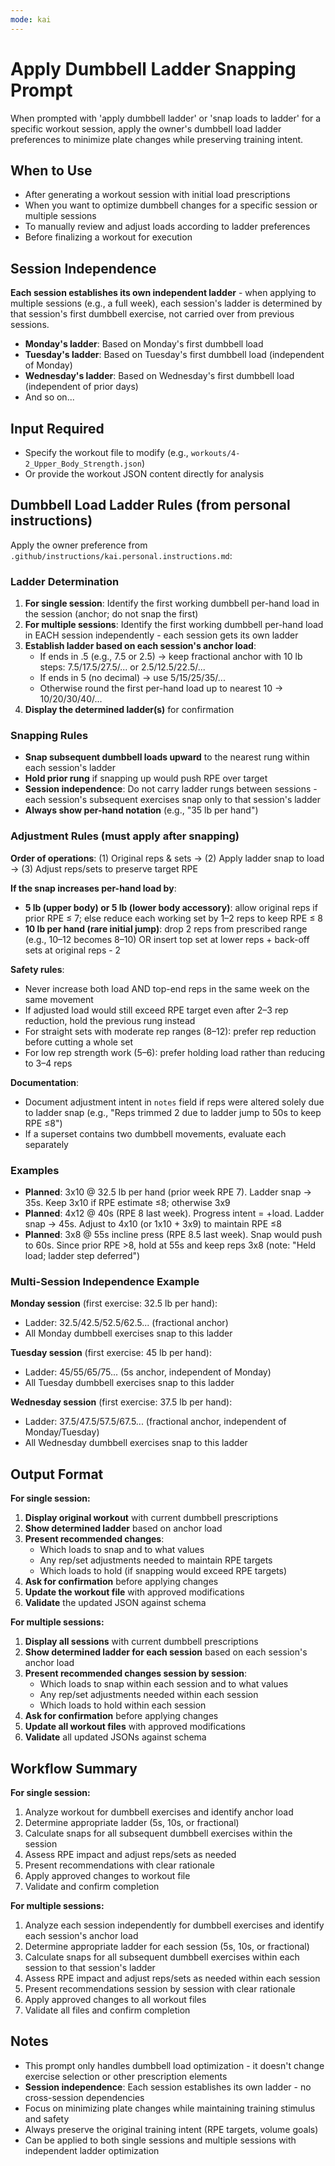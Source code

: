 ```yaml
---
mode: kai
---
```

# Apply Dumbbell Ladder Snapping Prompt

When prompted with 'apply dumbbell ladder' or 'snap loads to ladder' for a specific workout session, apply the owner's dumbbell load ladder preferences to minimize plate changes while preserving training intent.

## When to Use
- After generating a workout session with initial load prescriptions
- When you want to optimize dumbbell changes for a specific session or multiple sessions
- To manually review and adjust loads according to ladder preferences
- Before finalizing a workout for execution

## Session Independence
**Each session establishes its own independent ladder** - when applying to multiple sessions (e.g., a full week), each session's ladder is determined by that session's first dumbbell exercise, not carried over from previous sessions.

- **Monday's ladder**: Based on Monday's first dumbbell load
- **Tuesday's ladder**: Based on Tuesday's first dumbbell load (independent of Monday)
- **Wednesday's ladder**: Based on Wednesday's first dumbbell load (independent of prior days)
- And so on...

## Input Required
- Specify the workout file to modify (e.g., `workouts/4-2_Upper_Body_Strength.json`)
- Or provide the workout JSON content directly for analysis

## Dumbbell Load Ladder Rules (from personal instructions)
Apply the owner preference from `.github/instructions/kai.personal.instructions.md`:

### Ladder Determination
1. **For single session**: Identify the first working dumbbell per-hand load in the session (anchor; do not snap the first)
2. **For multiple sessions**: Identify the first working dumbbell per-hand load in EACH session independently - each session gets its own ladder
3. **Establish ladder based on each session's anchor load**:
   - If ends in .5 (e.g., 7.5 or 2.5) → keep fractional anchor with 10 lb steps: 7.5/17.5/27.5/... or 2.5/12.5/22.5/...
   - If ends in 5 (no decimal) → use 5/15/25/35/...
   - Otherwise round the first per-hand load up to nearest 10 → 10/20/30/40/...
4. **Display the determined ladder(s)** for confirmation

### Snapping Rules
- **Snap subsequent dumbbell loads upward** to the nearest rung within each session's ladder
- **Hold prior rung** if snapping up would push RPE over target
- **Session independence**: Do not carry ladder rungs between sessions - each session's subsequent exercises snap only to that session's ladder
- **Always show per-hand notation** (e.g., "35 lb per hand")

### Adjustment Rules (must apply after snapping)
**Order of operations**: (1) Original reps & sets → (2) Apply ladder snap to load → (3) Adjust reps/sets to preserve target RPE

**If the snap increases per-hand load by**:
- **5 lb (upper body) or 5 lb (lower body accessory)**: allow original reps if prior RPE ≤ 7; else reduce each working set by 1–2 reps to keep RPE ≤ 8
- **10 lb per hand (rare initial jump)**: drop 2 reps from prescribed range (e.g., 10–12 becomes 8–10) OR insert top set at lower reps + back-off sets at original reps - 2

**Safety rules**:
- Never increase both load AND top-end reps in the same week on the same movement
- If adjusted load would still exceed RPE target even after 2–3 rep reduction, hold the previous rung instead
- For straight sets with moderate rep ranges (8–12): prefer rep reduction before cutting a whole set
- For low rep strength work (5–6): prefer holding load rather than reducing to 3–4 reps

**Documentation**:
- Document adjustment intent in `notes` field if reps were altered solely due to ladder snap (e.g., "Reps trimmed 2 due to ladder jump to 50s to keep RPE ≤8")
- If a superset contains two dumbbell movements, evaluate each separately

### Examples
- **Planned**: 3x10 @ 32.5 lb per hand (prior week RPE 7). Ladder snap → 35s. Keep 3x10 if RPE estimate ≤8; otherwise 3x9
- **Planned**: 4x12 @ 40s (RPE 8 last week). Progress intent = +load. Ladder snap → 45s. Adjust to 4x10 (or 1x10 + 3x9) to maintain RPE ≤8
- **Planned**: 3x8 @ 55s incline press (RPE 8.5 last week). Snap would push to 60s. Since prior RPE >8, hold at 55s and keep reps 3x8 (note: "Held load; ladder step deferred")

### Multi-Session Independence Example
**Monday session** (first exercise: 32.5 lb per hand):
- Ladder: 32.5/42.5/52.5/62.5... (fractional anchor)
- All Monday dumbbell exercises snap to this ladder

**Tuesday session** (first exercise: 45 lb per hand):
- Ladder: 45/55/65/75... (5s anchor, independent of Monday)
- All Tuesday dumbbell exercises snap to this ladder

**Wednesday session** (first exercise: 37.5 lb per hand):
- Ladder: 37.5/47.5/57.5/67.5... (fractional anchor, independent of Monday/Tuesday)
- All Wednesday dumbbell exercises snap to this ladder

## Output Format
**For single session:**
1. **Display original workout** with current dumbbell prescriptions
2. **Show determined ladder** based on anchor load
3. **Present recommended changes**:
   - Which loads to snap and to what values
   - Any rep/set adjustments needed to maintain RPE targets
   - Which loads to hold (if snapping would exceed RPE targets)
4. **Ask for confirmation** before applying changes
5. **Update the workout file** with approved modifications
6. **Validate** the updated JSON against schema

**For multiple sessions:**
1. **Display all sessions** with current dumbbell prescriptions
2. **Show determined ladder for each session** based on each session's anchor load
3. **Present recommended changes session by session**:
   - Which loads to snap within each session and to what values
   - Any rep/set adjustments needed within each session
   - Which loads to hold within each session
4. **Ask for confirmation** before applying changes
5. **Update all workout files** with approved modifications
6. **Validate** all updated JSONs against schema

## Workflow Summary
**For single session:**
1. Analyze workout for dumbbell exercises and identify anchor load
2. Determine appropriate ladder (5s, 10s, or fractional)
3. Calculate snaps for all subsequent dumbbell exercises within the session
4. Assess RPE impact and adjust reps/sets as needed
5. Present recommendations with clear rationale
6. Apply approved changes to workout file
7. Validate and confirm completion

**For multiple sessions:**
1. Analyze each session independently for dumbbell exercises and identify each session's anchor load
2. Determine appropriate ladder for each session (5s, 10s, or fractional)
3. Calculate snaps for all subsequent dumbbell exercises within each session to that session's ladder
4. Assess RPE impact and adjust reps/sets as needed within each session
5. Present recommendations session by session with clear rationale
6. Apply approved changes to all workout files
7. Validate all files and confirm completion

## Notes
- This prompt only handles dumbbell load optimization - it doesn't change exercise selection or other prescription elements
- **Session independence**: Each session establishes its own ladder - no cross-session dependencies
- Focus on minimizing plate changes while maintaining training stimulus and safety
- Always preserve the original training intent (RPE targets, volume goals)
- Can be applied to both single sessions and multiple sessions with independent ladder optimization